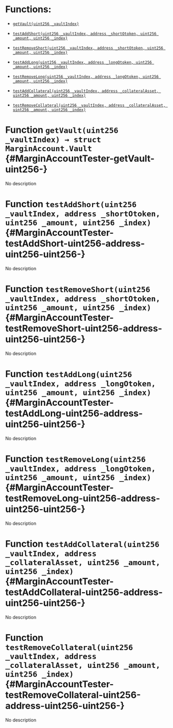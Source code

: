 # Functions:

- [`getVault(uint256 _vaultIndex)`](#MarginAccountTester-getVault-uint256-)

- [`testAddShort(uint256 _vaultIndex, address _shortOtoken, uint256 _amount, uint256 _index)`](#MarginAccountTester-testAddShort-uint256-address-uint256-uint256-)

- [`testRemoveShort(uint256 _vaultIndex, address _shortOtoken, uint256 _amount, uint256 _index)`](#MarginAccountTester-testRemoveShort-uint256-address-uint256-uint256-)

- [`testAddLong(uint256 _vaultIndex, address _longOtoken, uint256 _amount, uint256 _index)`](#MarginAccountTester-testAddLong-uint256-address-uint256-uint256-)

- [`testRemoveLong(uint256 _vaultIndex, address _longOtoken, uint256 _amount, uint256 _index)`](#MarginAccountTester-testRemoveLong-uint256-address-uint256-uint256-)

- [`testAddCollateral(uint256 _vaultIndex, address _collateralAsset, uint256 _amount, uint256 _index)`](#MarginAccountTester-testAddCollateral-uint256-address-uint256-uint256-)

- [`testRemoveCollateral(uint256 _vaultIndex, address _collateralAsset, uint256 _amount, uint256 _index)`](#MarginAccountTester-testRemoveCollateral-uint256-address-uint256-uint256-)

# Function `getVault(uint256 _vaultIndex) → struct MarginAccount.Vault` {#MarginAccountTester-getVault-uint256-}

No description

# Function `testAddShort(uint256 _vaultIndex, address _shortOtoken, uint256 _amount, uint256 _index)` {#MarginAccountTester-testAddShort-uint256-address-uint256-uint256-}

No description

# Function `testRemoveShort(uint256 _vaultIndex, address _shortOtoken, uint256 _amount, uint256 _index)` {#MarginAccountTester-testRemoveShort-uint256-address-uint256-uint256-}

No description

# Function `testAddLong(uint256 _vaultIndex, address _longOtoken, uint256 _amount, uint256 _index)` {#MarginAccountTester-testAddLong-uint256-address-uint256-uint256-}

No description

# Function `testRemoveLong(uint256 _vaultIndex, address _longOtoken, uint256 _amount, uint256 _index)` {#MarginAccountTester-testRemoveLong-uint256-address-uint256-uint256-}

No description

# Function `testAddCollateral(uint256 _vaultIndex, address _collateralAsset, uint256 _amount, uint256 _index)` {#MarginAccountTester-testAddCollateral-uint256-address-uint256-uint256-}

No description

# Function `testRemoveCollateral(uint256 _vaultIndex, address _collateralAsset, uint256 _amount, uint256 _index)` {#MarginAccountTester-testRemoveCollateral-uint256-address-uint256-uint256-}

No description
